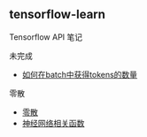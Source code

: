 ## tensorflow-learn
Tensorflow API 笔记

未完成

- [如何在batch中获得tokens的数量](Doc/L1.md)

零散

- [零散](Doc/supplementary.md)
- [神经网络相关函数](Doc/activeFunction.md)
